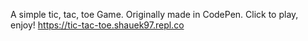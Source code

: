 A simple tic, tac, toe Game. Originally made in CodePen.
Click to play, enjoy! https://tic-tac-toe.shauek97.repl.co
